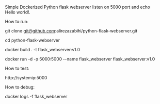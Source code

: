 Simple Dockerized Python flask webserver listen on 5000 port and echo Hello world!.

How to run:

git clone git@github.com:alirezazabihi/python-flask-webserver.git

cd python-flask-webserver

docker build . -t flask_webserver:v1.0

docker run -d -p 5000:5000 --name flask_webserver flask_webserver:v1.0




How to test:

http://systemip:5000




How to debug:

docker logs -f flask_webserver


